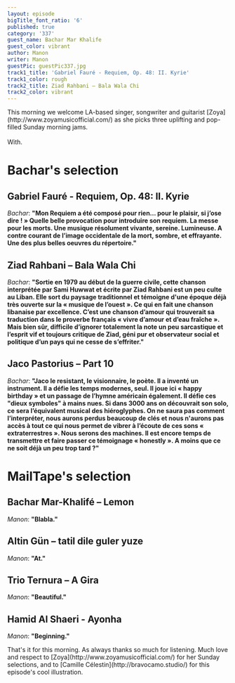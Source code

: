 ```yaml
---
layout: episode
bigTitle_font_ratio: '6'
published: true
category: '337'
guest_name: Bachar Mar Khalife
guest_color: vibrant
author: Manon
writer: Manon
guestPic: guestPic337.jpg
track1_title: 'Gabriel Fauré - Requiem, Op. 48: II. Kyrie'
track1_color: rough
track2_title: Ziad Rahbani – Bala Wala Chi
track2_color: vibrant
---
```

<p id="introduction">This morning we welcome LA-based singer, songwriter and guitarist [Zoya](http://www.zoyamusicofficial.com/) as she picks three uplifting and pop-filled Sunday morning jams.
<br><br>
With.</p>


# Bachar's selection

## Gabriel Fauré - Requiem, Op. 48: II. Kyrie
_Bachar_: **"**Mon Requiem a été composé pour rien… pour le plaisir, si j’ose dire ! » Quelle belle provocation pour introduire son requiem. La messe pour les morts. Une musique résolument vivante, sereine. Lumineuse. A contre courant de l’image occidentale de la mort, sombre, et effrayante. Une des plus belles oeuvres du répertoire.**"**

## Ziad Rahbani – Bala Wala Chi
_Bachar_: **"**Sortie en 1979 au début de la guerre civile, cette chanson interprétée par Sami Huwwat et écrite par Ziad Rahbani est un peu culte au Liban. Elle sort du paysage traditionnel et témoigne d'une époque déjà très ouverte sur la « musique de l’ouest ». Ce qui en fait une chanson libanaise par excellence. C’est une chanson d’amour qui trouverait sa traduction dans le proverbe français « vivre d’amour et d’eau fraîche ». Mais bien sûr, difficile d’ignorer totalement la note un peu sarcastique et l’esprit vif et toujours critique de Ziad, géni pur et observateur social et politique d’un pays qui ne cesse de s’effriter.**"**

## Jaco Pastorius – Part 10
_Bachar_: **"**Jaco le resistant, le visionnaire, le poète. Il a inventé un instrument. Il a défie les temps modernes, seul. Il joue ici « happy birthday » et un passage de l’hymne américain également. Il défie ces "dieux symboles" à mains nues. Si dans 3000 ans on découvrait son solo, ce sera l’équivalent musical des hiéroglyphes. On ne saura pas comment l’interpréter, nous aurons perdus beaucoup de clés et nous n'aurons pas accès à tout ce qui nous permet de vibrer à l’écoute de ces sons « extraterrestres ». Nous serons des machines. Il est encore temps de transmettre et faire passer ce témoignage « honestly ». A moins que ce ne soit déjà un peu trop tard ?**"**


# MailTape's selection

## Bachar Mar-Khalifé – Lemon
_Manon_: **"**Blabla.**"**

## Altin Gün – tatil dile guler yuze
_Manon_: **"**At.**"**

## Trio Ternura – A Gira
_Manon_: **"**Beautiful.**"**

## Hamid Al Shaeri - Ayonha
_Manon_: **"**Beginning.**"**


<p id="outroduction">That's it for this morning. As always thanks so much for listening. Much love and respect to [Zoya](http://www.zoyamusicofficial.com/) for her Sunday selections, and to [Camille Célestin](http://bravocamo.studio/) for this episode's cool illustration.</p>
